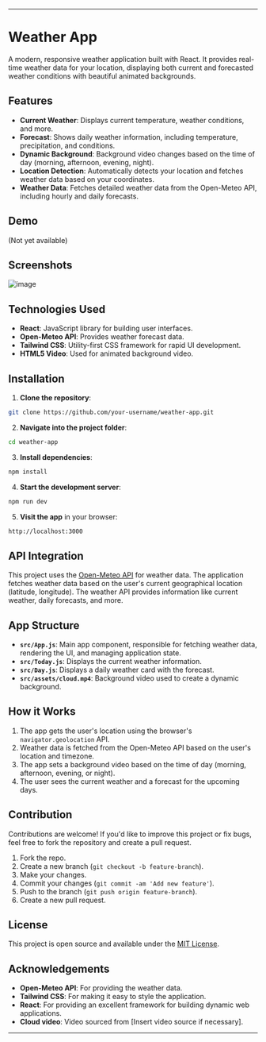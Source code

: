 
---

# Weather App

A modern, responsive weather application built with React. It provides real-time weather data for your location, displaying both current and forecasted weather conditions with beautiful animated backgrounds.

## Features

- **Current Weather**: Displays current temperature, weather conditions, and more.
- **Forecast**: Shows daily weather information, including temperature, precipitation, and conditions.
- **Dynamic Background**: Background video changes based on the time of day (morning, afternoon, evening, night).
- **Location Detection**: Automatically detects your location and fetches weather data based on your coordinates.
- **Weather Data**: Fetches detailed weather data from the Open-Meteo API, including hourly and daily forecasts.

## Demo

(Not yet available)

## Screenshots

![image](https://github.com/user-attachments/assets/da275d72-41b5-4ebb-9a4e-02b8be00ce7b)


## Technologies Used

- **React**: JavaScript library for building user interfaces.
- **Open-Meteo API**: Provides weather forecast data.
- **Tailwind CSS**: Utility-first CSS framework for rapid UI development.
- **HTML5 Video**: Used for animated background video.

## Installation

1. **Clone the repository**:

```bash
git clone https://github.com/your-username/weather-app.git
```

2. **Navigate into the project folder**:

```bash
cd weather-app
```

3. **Install dependencies**:

```bash
npm install
```

4. **Start the development server**:

```bash
npm run dev
```

5. **Visit the app** in your browser:

```bash
http://localhost:3000
```

## API Integration

This project uses the [Open-Meteo API](https://open-meteo.com/) for weather data. The application fetches weather data based on the user's current geographical location (latitude, longitude). The weather API provides information like current weather, daily forecasts, and more.

## App Structure

- **`src/App.js`**: Main app component, responsible for fetching weather data, rendering the UI, and managing application state.
- **`src/Today.js`**: Displays the current weather information.
- **`src/Day.js`**: Displays a daily weather card with the forecast.
- **`src/assets/cloud.mp4`**: Background video used to create a dynamic background.

## How it Works

1. The app gets the user's location using the browser's `navigator.geolocation` API.
2. Weather data is fetched from the Open-Meteo API based on the user's location and timezone.
3. The app sets a background video based on the time of day (morning, afternoon, evening, or night).
4. The user sees the current weather and a forecast for the upcoming days.

## Contribution

Contributions are welcome! If you'd like to improve this project or fix bugs, feel free to fork the repository and create a pull request.

1. Fork the repo.
2. Create a new branch (`git checkout -b feature-branch`).
3. Make your changes.
4. Commit your changes (`git commit -am 'Add new feature'`).
5. Push to the branch (`git push origin feature-branch`).
6. Create a new pull request.

## License

This project is open source and available under the [MIT License](LICENSE).

## Acknowledgements

- **Open-Meteo API**: For providing the weather data.
- **Tailwind CSS**: For making it easy to style the application.
- **React**: For providing an excellent framework for building dynamic web applications.
- **Cloud video**: Video sourced from [Insert video source if necessary].

---
